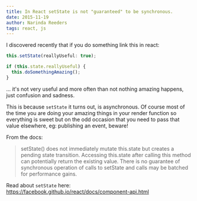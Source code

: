 ```yaml
---
title: In React setState is not "guaranteed" to be synchronous.
date: 2015-11-19
author: Narinda Reeders
tags: react, js
---
```


I discovered recently that if you do something link this in react:

```javascript
this.setState(reallyUseful: true);

if (this.state.reallyUseful) {
  this.doSomethingAmazing();
}
```

... it's not very useful and more often than not nothing amazing happens, just confusion and sadness.

This is because `setState` it turns out, is asynchronous. Of course most of the time you are doing your amazing things in your render function so everything is sweet but on the odd occasion that you need to pass that value elsewhere, eg: publishing an event, beware!

From the docs:

> setState() does not immediately mutate this.state but creates a pending state transition. Accessing this.state after calling this method can potentially return the existing value.
> There is no guarantee of synchronous operation of calls to setState and calls may be batched for performance gains.

Read about `setState` here: https://facebook.github.io/react/docs/component-api.html
